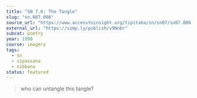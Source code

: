 ```yaml
---
title: "SN 7.6: The Tangle"
slug: "sn.007.006"
source_url: "https://www.accesstoinsight.org/tipitaka/sn/sn07/sn07.006.than.html"
external_url: "https://simp.ly/publish/v9Nnbr"
subcat: poetry
year: 1998
course: imagery
tags:
  - sn
  - vipassana
  - nibbana
status: featured
---
```


> who can untangle this tangle?

